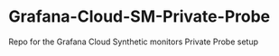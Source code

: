 # Grafana-Cloud-SM-Private-Probe
Repo for the Grafana Cloud Synthetic monitors Private Probe setup 
